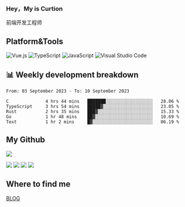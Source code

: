 ### Hey，My is Curtion
前端开发工程师
## Platform&Tools

![Vue.js](https://img.shields.io/badge/-Vue.js-4FC08D?style=flat-square&logo=Vue.js&logoColor=white)
![TypeScript](https://img.shields.io/badge/-TypeScript-007ACC?style=flat-square&logo=typescript&logoColor=white)
![JavaScript](https://img.shields.io/badge/-JavaScript-F7DF1E?style=flat-square&logo=javascript&logoColor=black)
![Visual Studio Code](https://img.shields.io/badge/-VSCode-007ACC?style=flat-square&logo=Visual-Studio-Code&logoColor=white)

## 📊 Weekly development breakdown

<!--START_SECTION:waka-->

```text
From: 03 September 2023 - To: 10 September 2023

C              4 hrs 44 mins   ███████░░░░░░░░░░░░░░░░░░   28.06 %
TypeScript     3 hrs 54 mins   █████▓░░░░░░░░░░░░░░░░░░░   23.05 %
Rust           2 hrs 35 mins   ███▓░░░░░░░░░░░░░░░░░░░░░   15.33 %
Go             1 hr 48 mins    ██▓░░░░░░░░░░░░░░░░░░░░░░   10.69 %
Text           1 hr 2 mins     █▓░░░░░░░░░░░░░░░░░░░░░░░   06.19 %
```

<!--END_SECTION:waka-->

## My Github

![](http://github-profile-summary-cards.vercel.app/api/cards/profile-details?username=curtion&theme=nord_bright)

![](http://github-profile-summary-cards.vercel.app/api/cards/stats?username=curtion&theme=nord_bright)
![](http://github-profile-summary-cards.vercel.app/api/cards/productive-time?username=curtion&theme=nord_bright&utcOffset=8)
![](http://github-profile-summary-cards.vercel.app/api/cards/repos-per-language?username=curtion&theme=nord_bright)
![](http://github-profile-summary-cards.vercel.app/api/cards/most-commit-language?username=curtion&theme=nord_bright)

## Where to find me

[BLOG](https://blog.3gxk.net)
